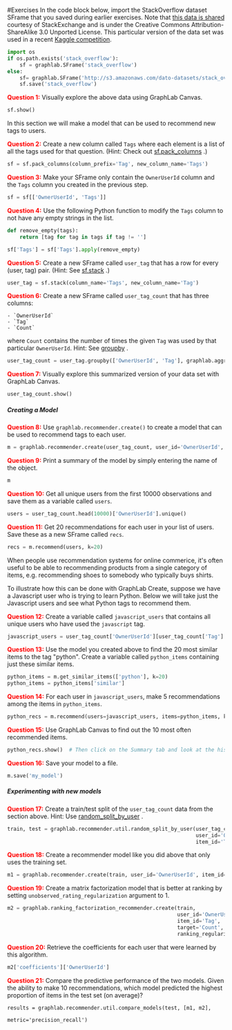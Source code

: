 #Exercises 
In the code block below, import the StackOverflow dataset SFrame that you saved
during earlier exercises. Note that
[this data is shared](http://blog.stackexchange.com/category/cc-wiki-dump/)
courtesy of
StackExchange and is under the Creative Commons Attribution-ShareAlike 3.0
Unported License. This particular version of the data set was used in a recent
[Kaggle competition](https://www.kaggle.com/c/predict-closed-questions-on-stack-overflow).


```python
import os
if os.path.exists('stack_overflow'):
    sf = graphlab.SFrame('stack_overflow')
else:
    sf= graphlab.SFrame('http://s3.amazonaws.com/dato-datasets/stack_overflow')
    sf.save('stack_overflow')
```

<span style="color:red">**Question 1:**</span>
Visually explore the above data using GraphLab Canvas.


```python
sf.show()
```

In this section we will make a model that can be used to recommend new tags to
users.

<span style="color:red">**Question 2:**</span>
Create a new column called `Tags` where each element is a list of all the tags
used for that question. (Hint: Check out
[sf.pack_columns](https://dato.com/products/create/docs/generated/graphlab.SFrame.html)
.)


```python
sf = sf.pack_columns(column_prefix='Tag', new_column_name='Tags')
```

<span style="color:red">**Question 3:**</span>
Make your SFrame only contain the `OwnerUserId` column and the `Tags` column you
created in the previous step.


```python
sf = sf[['OwnerUserId', 'Tags']]
```

<span style="color:red">**Question 4:**</span>
Use the following Python function to modify the `Tags` column to not have any
empty strings in the list.


```python
def remove_empty(tags):
    return [tag for tag in tags if tag != '']
```


```python
sf['Tags'] = sf['Tags'].apply(remove_empty)
```

<span style="color:red">**Question 5:**</span>
Create a new SFrame called `user_tag` that has a row for every (user, tag) pair.
(Hint: See
[sf.stack](https://dato.com/products/create/docs/generated/graphlab.SFrame.stack.html#graphlab.SFrame.stack)
.)


```python
user_tag = sf.stack(column_name='Tags', new_column_name='Tag')
```

<span style="color:red">**Question 6:**</span>
Create a new SFrame called `user_tag_count` that has three columns:

    - `OwnerUserId`
    - `Tag`
    - `Count`

where `Count` contains the number of times the given `Tag` was used by that
particular `OwnerUserId`. Hint: See
[groupby](https://dato.com/products/create/docs/graphlab.data_structures.html#graphlab.aggregate.COUNT)
.


```python
user_tag_count = user_tag.groupby(['OwnerUserId', 'Tag'], graphlab.aggregate.COUNT)
```

<span style="color:red">**Question 7:**</span>
Visually explore this summarized version of your data set with GraphLab Canvas.


```python
user_tag_count.show()
```

##### Creating a Model


<span style="color:red">**Question 8:**</span>
Use `graphlab.recommender.create()` to create a model that can be used to
recommend tags to each user.

```python
m = graphlab.recommender.create(user_tag_count, user_id='OwnerUserId', item_id='Tag')
```

<span style="color:red">**Question 9:**</span>
Print a summary of the model by simply entering the name of the object.


```python
m
```

<span style="color:red">**Question 10:**</span>
Get all unique users from the first 10000 observations and save them as a
variable called `users`.


```python
users = user_tag_count.head(10000)['OwnerUserId'].unique()
```

<span style="color:red">**Question 11:**</span>
Get 20 recommendations for each user in your list of users. Save these as a new
SFrame called `recs`.


```python
recs = m.recommend(users, k=20)
```

When people use recommendation systems for online commerice, it's often useful
to be able to recommending products from a single category of items, e.g.
recommending shoes to somebody who typically buys shirts.

To illustrate how this can be done with GraphLab Create, suppose we have a
Javascript user who is trying to learn Python. Below we will take just the
Javascript users and see what Python tags to recommend them.

<span style="color:red">**Question 12:**</span>
Create a variable called `javascript_users` that contains all unique users who
have used the `javascript` tag.


```python
javascript_users = user_tag_count['OwnerUserId'][user_tag_count['Tag'] == 'javascript'].unique()
```

<span style="color:red">**Question 13:**</span>
Use the model you created above to find the 20 most similar items to the tag
"python". Create a variable called `python_items` containing just these similar
items.


```python
python_items = m.get_similar_items(['python'], k=20)
python_items = python_items['similar']
```

<span style="color:red">**Question 14:**</span>
For each user in `javascript_users`, make 5 recommendations among the items in
`python_items`.


```python
python_recs = m.recommend(users=javascript_users, items=python_items, k=5)
```

<span style="color:red">**Question 15:**</span>
Use GraphLab Canvas to find out the 10 most often recommended items.


```python
python_recs.show()  # Then click on the Summary tab and look at the histogram in the second column.
```

<span style="color:red">**Question 16:**</span>
Save your model to a file.


```python
m.save('my_model')
```

##### Experimenting with new models

<span style="color:red">**Question 17:**</span>
Create a train/test split of the `user_tag_count` data from the section above.
Hint: Use
[random_split_by_user](https://dato.com/products/create/docs/generated/graphlab.recommender.util.random_split_by_user.html)
.


```python
train, test = graphlab.recommender.util.random_split_by_user(user_tag_count,
                                                             user_id='OwnerUserId',
                                                             item_id='Tag')
```

<span style="color:red">**Question 18:**</span>
Create a recommender model like you did above that only uses the training set.


```python
m1 = graphlab.recommender.create(train, user_id='OwnerUserId', item_id='Tag')
```

<span style="color:red">**Question 19:**</span>
Create a matrix factorization model that is better at ranking by setting
`unobserved_rating_regularization` argument to 1.


```python
m2 = graphlab.ranking_factorization_recommender.create(train,
                                                       user_id='OwnerUserId',
                                                       item_id='Tag',
                                                       target='Count',
                                                       ranking_regularization=1)
```

<span style="color:red">**Question 20:**</span>
Retrieve the coefficients for each user that were learned by this algorithm.


```python
m2['coefficients']['OwnerUserId']
```

<span style="color:red">**Question 21:**</span>
Compare the predictive performance of the two models. Given the ability to make
10 recommendations, which model predicted the highest proportion of items in the
test set (on average)?


```
results = graphlab.recommender.util.compare_models(test, [m1, m2],
                                                   metric='precision_recall')
```
